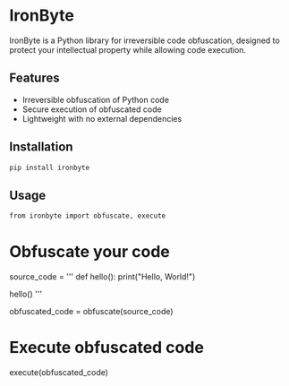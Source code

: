 # IronByte

IronByte is a Python library for irreversible code obfuscation, designed to protect your intellectual property while allowing code execution.

## Features

- Irreversible obfuscation of Python code
- Secure execution of obfuscated code
- Lightweight with no external dependencies

## Installation

```bash
pip install ironbyte
```
## Usage
```bash
from ironbyte import obfuscate, execute
```
# Obfuscate your code
source_code = '''
def hello():
    print("Hello, World!")

hello()
'''

obfuscated_code = obfuscate(source_code)

# Execute obfuscated code
execute(obfuscated_code)